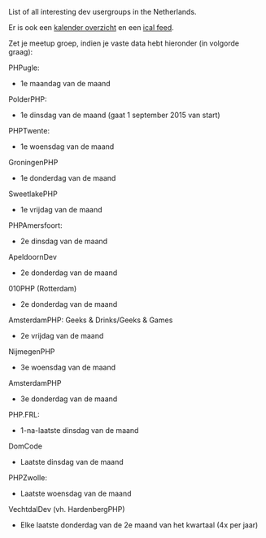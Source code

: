 List of all interesting dev usergroups in the Netherlands.

Er is ook een [kalender overzicht](https://calendar.google.com/calendar/embed?src=kokfi6g5vpl9cn7589gruotd5s%40group.calendar.google.com&ctz=Europe/Amsterdam ) en een [ical feed](https://calendar.google.com/calendar/ical/kokfi6g5vpl9cn7589gruotd5s%40group.calendar.google.com/public/basic.ics).

Zet je meetup groep, indien je vaste data hebt hieronder
(in volgorde graag):
 
PHPugle:
- 1e maandag van de maand

PolderPHP:
- 1e dinsdag van de maand (gaat 1 september 2015 van start)
 
PHPTwente:
- 1e woensdag van de maand
 
GroningenPHP
- 1e donderdag van de maand
 
SweetlakePHP
- 1e vrijdag van de maand
 
PHPAmersfoort:
- 2e dinsdag van de maand
 
ApeldoornDev
- 2e donderdag van de maand
 
010PHP (Rotterdam)
- 2e donderdag van de maand
 
AmsterdamPHP: Geeks & Drinks/Geeks & Games
- 2e vrijdag van de maand
 
NijmegenPHP
- 3e woensdag van de maand
 
AmsterdamPHP
- 3e donderdag van de maand
 
PHP.FRL:
- 1-na-laatste dinsdag van de maand
 
DomCode
- Laatste dinsdag van de maand

PHPZwolle:
- Laatste woensdag van de maand

VechtdalDev (vh. HardenbergPHP)
- Elke laatste donderdag van de 2e maand van het kwartaal (4x per jaar)
